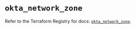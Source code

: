 # `okta_network_zone`

Refer to the Terraform Registry for docs: [`okta_network_zone`](https://registry.terraform.io/providers/okta/okta/4.11.1/docs/resources/network_zone).
